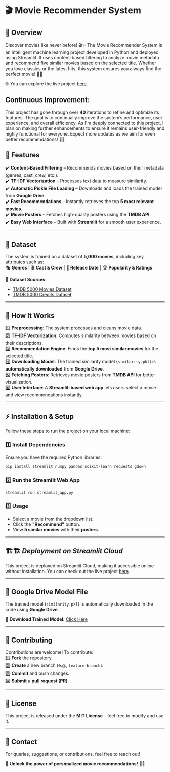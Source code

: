 # 🎬 Movie Recommender System  

## 📌 Overview
Discover movies like never before! 🎬✨ The Movie Recommender System is an intelligent machine learning project developed in Python and deployed using Streamlit. It uses content-based filtering to analyze movie metadata and recommend five similar movies based on the selected title. Whether you love classics or the latest hits, this system ensures you always find the perfect movie! 🍿🚀
      
🌐 You can explore the live project [here](https://movie-recommender-system2.streamlit.app/).  


## Continuous Improvement:
This project has gone through over **40** iterations to refine and optimize its features. The goal is to continually improve the system’s performance, user experience, and overall efficiency. As I'm deeply connected to this project, I plan on making further enhancements to ensure it remains user-friendly and highly functional for everyone. Expect more updates as we aim for even better recommendations! 🚀💡


## 🚀 Features  
✔️ **Content-Based Filtering** – Recommends movies based on their metadata (genres, cast, crew, etc.).  
✔️ **TF-IDF Vectorization** – Processes text data to measure similarity.  
✔️ **Automatic Pickle File Loading** – Downloads and loads the trained model from **Google Drive**.  
✔️ **Fast Recommendations** – Instantly retrieves the top **5 most relevant movies**.  
✔️ **Movie Posters** – Fetches high-quality posters using the **TMDB API**.  
✔️ **Easy Web Interface** – Built with **Streamlit** for a smooth user experience.  

---

## 📂 Dataset  
The system is trained on a dataset of **5,000 movies**, including key attributes such as:  
🎭 **Genres** | 🎬 **Cast & Crew** | 📅 **Release Date** | 🏆 **Popularity & Ratings**  

🔗 **Dataset Sources:**  
- [TMDB 5000 Movies Dataset](https://drive.google.com/file/d/182mTWOKdg5UM7hx34RutzfWvGfHbomXu/view?usp=sharing)
- [TMDB 5000 Credits Dataset](https://drive.google.com/file/d/1od6EiA0AmOIq5867XAMUsyQ0-y3Eek_Y/view?usp=sharing)  

---

## 🤖 How It Works  
1️⃣ **Preprocessing**: The system processes and cleans movie data.  
2️⃣ **TF-IDF Vectorization**: Computes similarity between movies based on their descriptions.  
3️⃣ **Recommendation Engine**: Finds the **top 5 most similar movies** for the selected title.  
4️⃣ **Downloading Model**: The trained similarity model (`similarity.pkl`) is **automatically downloaded** from **Google Drive**.  
5️⃣ **Fetching Posters**: Retrieves movie posters from **TMDB API** for better visualization.  
6️⃣ **User Interface**: A **Streamlit-based web app** lets users select a movie and view recommendations instantly.  

---

## ⚡ Installation & Setup  
Follow these steps to run the project on your local machine:  

### **1️⃣ Install Dependencies**  
Ensure you have the required Python libraries:  
```bash
pip install streamlit numpy pandas scikit-learn requests gdown
```

### **2️⃣ Run the Streamlit Web App**  
```bash
streamlit run streamlit_app.py
```

### **3️⃣ Usage**  
- Select a movie from the dropdown list.  
- Click the **"Recommend"** button.  
- View **5 similar movies** with their **posters**.  

---

## 🏗️🏗 *Deployment on Streamlit Cloud*  
This project is deployed on Streamlit Cloud, making it accessible online without installation. You can check out the live project [here](https://movie-recommender-system2.streamlit.app/).  


---

## 🔗 Google Drive Model File  
The trained model (`similarity.pkl`) is automatically downloaded in the code using **Google Drive**.  

🔗 **Download Trained Model:** [Click Here](https://drive.google.com/uc?export=download&id=1ryKP6k1EYdBUTKMThTDChFt_GRRsSj_B)  

---

## 🤝 Contributing  
Contributions are welcome! To contribute:  
1️⃣ **Fork** the repository.  
2️⃣ **Create** a new branch (e.g., `feature-branch`).  
3️⃣ **Commit** and push changes.  
4️⃣ **Submit** a **pull request (PR)**.  

---

## 📜 License  
This project is released under the **MIT License** – feel free to modify and use it.  

---

## 📩 Contact  
For queries, suggestions, or contributions, feel free to reach out!  

🚀 **Unlock the power of personalized movie recommendations!** 🎥✨  

